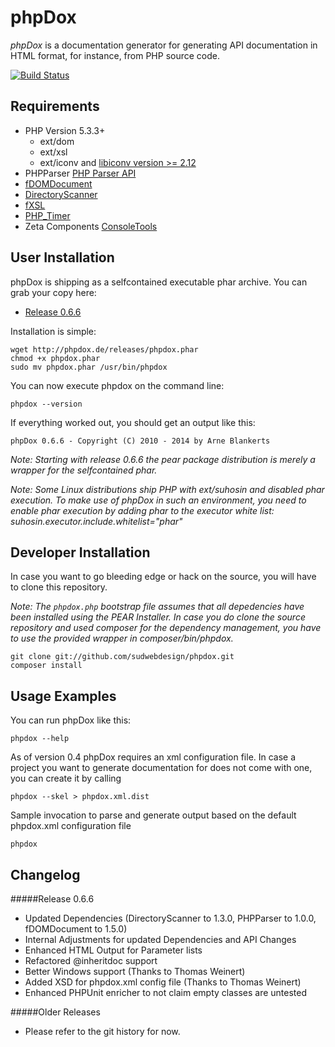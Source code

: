 phpDox
======

*phpDox* is a documentation generator for generating API documentation in HTML format, for instance, from PHP source code.

  
[![Build Status](https://travis-ci.org/theseer/phpdox.svg?branch=master)](https://travis-ci.org/theseer/phpdox)

Requirements
------------

- PHP Version 5.3.3+
  - ext/dom
  - ext/xsl
  - ext/iconv and [libiconv version >= 2.12](http://www.gnu.org/software/libiconv/documentation/libiconv/iconv.1.html)
- PHPParser [PHP Parser API](https://github.com/nikic/PHP-Parser)
- [fDOMDocument](http://github.com/theseer/fDOMDocument)
- [DirectoryScanner](http://github.com/theseer/DirectoryScanner)
- [fXSL](http://github.com/theseer/fXSL)
- [PHP_Timer](http://github.com/sebastianbergmann/php-timer)
- Zeta Components [ConsoleTools](http://zetac.org/ConsoleTools)


User Installation
-----------------

phpDox is shipping as a selfcontained executable phar archive. You can grab your copy here:

- [Release 0.6.6](http://phpdox.de/releases/phpdox.phar)

Installation is simple:

    wget http://phpdox.de/releases/phpdox.phar
    chmod +x phpdox.phar
    sudo mv phpdox.phar /usr/bin/phpdox
    
You can now execute phpdox on the command line:

    phpdox --version
    
If everything worked out, you should get an output like this:

    phpDox 0.6.6 - Copyright (C) 2010 - 2014 by Arne Blankerts


_Note: Starting with release 0.6.6 the pear package distribution is merely a wrapper for the selfcontained phar._

_Note: Some Linux distributions ship PHP with ext/suhosin and disabled phar execution. To make use of phpDox in such an environment, you need to enable phar execution by adding phar to the executor white list: suhosin.executor.include.whitelist="phar"_

Developer Installation
----------------------

In case you want to go bleeding edge or hack on the source, you will have to clone this repository.

_Note: The `phpdox.php` bootstrap file assumes that all depedencies have been installed using the PEAR Installer.
In case you do clone the source repository and used composer for the dependency management, you have to use the provided
wrapper in composer/bin/phpdox._

    git clone git://github.com/sudwebdesign/phpdox.git
    composer install


Usage Examples
--------------

You can run phpDox like this:

    phpdox --help

As of version 0.4 phpDox requires an xml configuration file. In case a project you want to generate documentation for does not come with one, you can create it by calling

    phpdox --skel > phpdox.xml.dist


Sample invocation to parse and generate output based on the default phpdox.xml configuration file

    phpdox



Changelog
---------

#####Release 0.6.6

* Updated Dependencies (DirectoryScanner to 1.3.0, PHPParser to 1.0.0, fDOMDocument to 1.5.0)
* Internal Adjustments for updated Dependencies and API Changes
* Enhanced HTML Output for Parameter lists
* Refactored @inheritdoc support
* Better Windows support (Thanks to Thomas Weinert)
* Added XSD for phpdox.xml config file (Thanks to Thomas Weinert)
* Enhanced PHPUnit enricher to not claim empty classes are untested

#####Older Releases

* Please refer to the git history for now.

